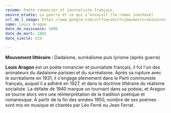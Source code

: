 ```yaml
---
resume: Poète romancier et journaliste français.
oeuvre_etudie: La guerre et ce qui s’ensuivit (le roman inachevé)
url_de_l_image: https://www.google.com/url?sa=i&rct=j&q=&esrc=s&source=images&cd=&cad=rja&uact=8&ved=2ahUKEwjI7Yi-jdDiAhXhAmMBHTnmDWwQjRx6BAgBEAU&url=%2Furl%3Fsa%3Di%26rct%3Dj%26q%3D%26esrc%3Ds%26source%3Dimages%26cd%3D%26ved%3D%26url%3Dhttps%253A%252F%252Fwww.bedetheque.com%252Fauteur-47408-BD-Aragon-Louis.html%26psig%3DAOvVaw3sf0TTR0aIQMJKwXR8x47W%26ust%3D1559747255702223&psig=AOvVaw3sf0TTR0aIQMJKwXR8x47W&ust=1559747255702223
name: Louis Aragon
date_de_naissance: 1896
date_de_mort: 1882
date_siecle: XIX

---
```

**Mouvement littéraire :**  Dadaïsme, surréalisme puis lyrisme (après guerre)

**Louis Aragon** est un poète romancier et journaliste français, il fut l'un des animateurs du dadaïsme parisien et du surréalisme. Après sa rupture avec le surréalisme en 1931, il s'engage pleinement dans le Parti communiste français, auquel il a adhéré en 1927, et dans la doctrine littéraire du réalisme socialiste. La défaite de 1940 marque un tournant dans sa poésie, et Aragon se tourne alors vers une réinterprétation de la tradition poétique et romanesque.
À partir de la fin des années 1950, nombre de ses poèmes sont mis en musique et chantés par Léo Ferré ou Jean Ferrat.